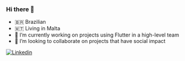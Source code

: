 ### Hi there 👋

- :brazil: Brazilian
- :malta: Living in Malta
- :rocket: I’m currently working on projects using Flutter in a high-level team
- 👯 I’m looking to collaborate on projects that have social impact




[![Linkedin](https://img.shields.io/badge/linkedin-%230077B5.svg?style=for-the-badge&logo=linkedin&logoColor=white)](https://www.linkedin.com/in/carloseandrade/)


<!--![Top Linguagens](https://carlos-stats.vercel.app/api/top-langs/?username=gitcarlosandrade&theme=vision-friendly-dark&&layout=compact)

![WakaTime stats](https://github-readme-stats.vercel.app/api/wakatime?username=carlosandrade)

[Carlos's GitHub stats](https://carlos-stats.vercel.app/api?username=gitcarlosandrade&show=reviews,discussions_started,discussions_answered,prs_merged,prs_merged_percentage) 


<!-- ![Carlos Andrade Status](https://github-readme-stats.vercel.app/api?username=gitcarlosandrade&theme=vision-friendly-dark&show_icons=true) -->

